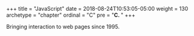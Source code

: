 +++
title = "JavaScript"
date = 2018-08-24T10:53:05-05:00
weight = 130
archetype = "chapter"
ordinal = "C"
pre = "<b>C. </b>"
+++


Bringing interaction to web pages since 1995.